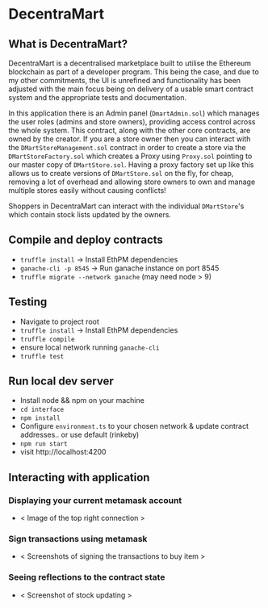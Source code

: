 # DecentraMart

## What is DecentraMart?
DecentraMart is a decentralised marketplace built to utilise the Ethereum blockchain as part of a developer program.
This being the case, and due to my other commitments, the UI is unrefined and functionality has been adjusted
with the main focus being on delivery of a usable smart contract system and the appropriate tests and documentation. 

In this application there is an Admin panel (`DmartAdmin.sol`) which manages the user roles (admins and store owners),
providing access control across the whole system. This contract, along with the other core contracts, are owned by the creator.
If you are a store owner then you can interact with the `DMartStoreManagement.sol` contract in order to create a store
via the `DMartStoreFactory.sol` which creates a Proxy using `Proxy.sol` pointing to our master copy of `DMartStore.sol`.
Having a proxy factory set up like this allows us to create versions of `DMartStore.sol` on the fly, for cheap, removing 
a lot of overhead and allowing store owners to own and manage multiple stores easily without causing conflicts!

Shoppers in DecentraMart can interact with the individual `DMartStore`'s which contain stock lists updated by the owners.


## Compile and deploy contracts
 - `truffle install` -> Install EthPM dependencies
 - `ganache-cli -p 8545` -> Run ganache instance on port 8545
 - `truffle migrate --network ganache` (may need node > 9)


 ## Testing
 - Navigate to project root
 - `truffle install` -> Install EthPM dependencies
 - `truffle compile`
 - ensure local network running `ganache-cli`
 - `truffle test`


## Run local dev server
 - Install node && npm on your machine
 - `cd interface`
 - `npm install`
 - Configure `environment.ts` to your chosen network & update contract addresses.. or use default (rinkeby)
 - `npm run start`
 - visit http://localhost:4200



## Interacting with application

### Displaying your current metamask account
 - < Image of the top right connection >

### Sign transactions using metamask
 - < Screenshots of signing the transactions to buy item >

### Seeing reflections to the contract state
 - < Screenshot of stock updating >

